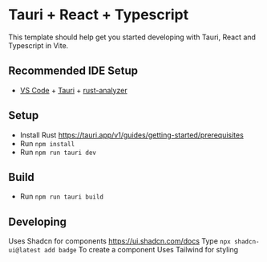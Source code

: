 # Tauri + React + Typescript

This template should help get you started developing with Tauri, React and Typescript in Vite.

## Recommended IDE Setup

- [VS Code](https://code.visualstudio.com/) + [Tauri](https://marketplace.visualstudio.com/items?itemName=tauri-apps.tauri-vscode) + [rust-analyzer](https://marketplace.visualstudio.com/items?itemName=rust-lang.rust-analyzer)

## Setup

- Install Rust https://tauri.app/v1/guides/getting-started/prerequisites
- Run `npm install`
- Run `npm run tauri dev`

## Build

- Run `npm run tauri build`

## Developing

Uses Shadcn for components https://ui.shadcn.com/docs
Type `npx shadcn-ui@latest add badge` To create a component
Uses Tailwind for styling
